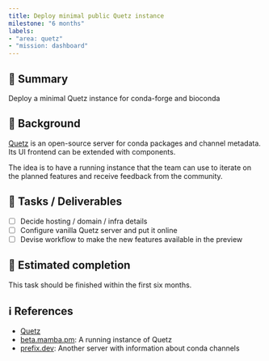 ```yaml
---
title: Deploy minimal public Quetz instance
milestone: "6 months"
labels:
- "area: quetz"
- "mission: dashboard"
---
```


## 📌 Summary

Deploy a minimal Quetz instance for conda-forge and bioconda

## 📝 Background

[Quetz](https://github.com/mamba-org/quetz) is an open-source server for conda packages and channel metadata.
Its UI frontend can be extended with components.

The idea is to have a running instance that the team can use to iterate on the planned features and receive feedback from the community.

## 🚀 Tasks / Deliverables

- [ ] Decide hosting / domain / infra details
- [ ] Configure vanilla Quetz server and put it online
- [ ] Devise workflow to make the new features available in the preview

## 📅 Estimated completion

This task should be finished within the first six months.

## ℹ️ References

- [Quetz](https://github.com/mamba-org/quetz)
- [beta.mamba.pm](https://beta.mamba.pm/): A running instance of Quetz
- [prefix.dev](https://prefix.dev/): Another server with information about conda channels

